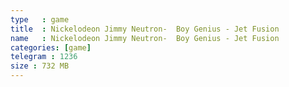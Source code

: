 ```yaml
---
type   : game
title  : Nickelodeon Jimmy Neutron-  Boy Genius - Jet Fusion
name   : Nickelodeon Jimmy Neutron-  Boy Genius - Jet Fusion
categories: [game]
telegram : 1236
size : 732 MB
---
```




